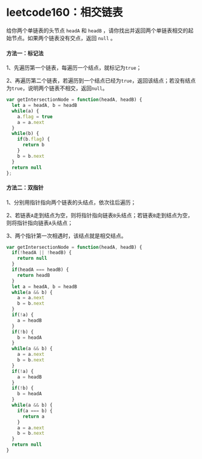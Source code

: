 # leetcode160：相交链表

给你两个单链表的头节点 `headA` 和 `headB` ，请你找出并返回两个单链表相交的起始节点。如果两个链表没有交点，返回 `null` 。

#### 方法一：标记法

1、先遍历第一个链表，每遍历一个结点，就标记为`true`；

2、再遍历第二个链表，若遍历到一个结点已经为`true`，返回该结点；若没有结点为`true`，说明两个链表不相交，返回`null`。

```javascript
var getIntersectionNode = function(headA, headB) {
  let a = headA, b = headB
  while(a) {
    a.flag = true
    a = a.next
  }
  while(b) {
    if(b.flag) {
      return b
    }
    b = b.next
  }
  return null
};
```

#### 方法二：双指针

1、分别用指针指向两个链表的头结点，依次往后遍历；

2、若链表`A`走到结点为空，则将指针指向链表`B`头结点；若链表`B`走到结点为空，则将指针指向链表`A`头结点；

3、两个指针第一次相遇时，该结点就是相交结点。

```javascript
var getIntersectionNode = function(headA, headB) {
  if(!headA || !headB) {
    return null
  }
  if(headA === headB) {
    return headB
  }
  let a = headA, b = headB
  while(a && b) {
    a = a.next
    b = b.next
  }
  if(!a) {
    a = headB
  }
  if(!b) {
    b = headA
  }
  while(a && b) {
    a = a.next
    b = b.next
  }
  if(!a) {
    a = headB
  }
  if(!b) {
    b = headA
  }
  while(a && b) {
    if(a === b) {
      return a
    }
    a = a.next
    b = b.next
  }
  return null
}
```

